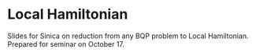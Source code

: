 # Local Hamiltonian
Slides for Sinica on reduction from any BQP problem to Local Hamiltonian. Prepared for seminar on October 17.
